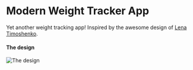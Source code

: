# Modern Weight Tracker App

Yet another weight tracking app! Inspired by the awesome design of [Lena Timoshenko](https://dribbble.com/Lorem).

#### The design

![The design](https://cdn.dribbble.com/users/1244109/screenshots/5875987/weight_app.png)
